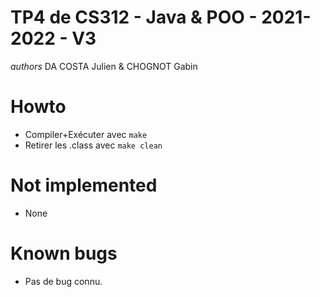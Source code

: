 # TP4 de CS312 - Java & POO - 2021-2022 - V3

_authors_
DA COSTA Julien & CHOGNOT Gabin

# Howto

* Compiler+Exécuter avec `make`
* Retirer les .class avec `make clean`

# Not implemented

* None

# Known bugs

* Pas de bug connu.